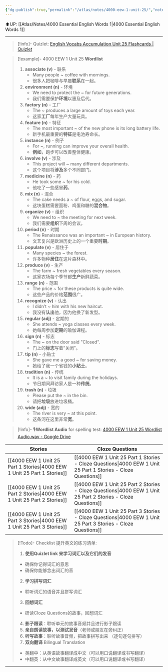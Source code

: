 ```yaml
---
{"dg-publish":true,"permalink":"/atlas/notes/4000-eew-1-unit-25/","noteIcon":""}
---
```


⬆️UP: [[Atlas/Notes/4000 Essential English Words 1\|4000 Essential English Words 1]]

---
> [!info]- Quizlet: [English Vocabs Accumulation Unit 25 Flashcards | Quizlet](https://quizlet.com/my/971303271/english-vocabs-accumulation-unit-25-flash-cards/?i=1vbzw5&x=1qqt)


> [!example]- 4000 EEW 1 Unit 25 **Wordlist**
> 1. **associate (v)** - 联系
>     - Many people ~ coffee with mornings.
>     - 很多人把咖啡与早晨**联系**在一起。
> 2. **environment (n)** - 环境
>     - We need to protect the ~ for future generations.
>     - 我们需要保护**环境**以惠及后代。
> 3. **factory (n)** - 工厂
>     - The ~ produces a large amount of toys each year.
>     - 这家**工厂**每年生产大量玩具。
> 4. **feature (n)** - 特征
>     - The most important ~ of the new phone is its long battery life.
>     - 新手机最重要的**特征**是电池寿命长。
> 5. **instance (n)** - 例子
>     - For ~, running can improve your overall health.
>     - **例如**，跑步可以改善整体健康。
> 6. **involve (v)** - 涉及
>     - This project will ~ many different departments.
>     - 这个项目将**涉及**多个不同部门。
> 7. **medicine (n)** - 药
>     - He took some ~ for his cold.
>     - 他吃了一些感冒**药**。
> 8. **mix (n)** - 混合
>     - The cake needs a ~ of flour, eggs, and sugar.
>     - 这块蛋糕需要面粉、鸡蛋和糖的**混合物**。
> 9. **organize (v)** - 组织
>     - We need to ~ the meeting for next week.
>     - 我们需要**组织**下周的会议。
> 10. **period (n)** - 时期
>     - The Renaissance was an important ~ in European history.
>     - 文艺复兴是欧洲历史上的一个重要**时期**。
> 11. **populate (v)** - 居住于
>     - Many species ~ the forest.
>     - 许多物种**居住**在这片森林中。
> 12. **produce (v)** - 生产
>     - The farm ~ fresh vegetables every season.
>     - 这家农场每个季节都**生产**新鲜蔬菜。
> 13. **range (n)** - 范围
>     - The price ~ for these products is quite wide.
>     - 这些产品的价格**范围**很广。
> 14. **recognize (v)** - 认出
>     - I didn’t ~ him with his new haircut.
>     - 我没有**认出**他，因为他换了新发型。
> 15. **regular (adj)** - 定期的
>     - She attends ~ yoga classes every week.
>     - 她每周参加**定期**的瑜伽课程。
> 16. **sign (n)** - 标志
>     - The ~ on the door said "Closed".
>     - 门上的**标志**写着“关闭”。
> 17. **tip (n)** - 小贴士
>     - She gave me a good ~ for saving money.
>     - 她给了我一个省钱的**小贴士**。
> 18. **tradition (n)** - 传统
>     - It is a ~ to visit family during the holidays.
>     - 节日期间拜访家人是一种**传统**。
> 19. **trash (n)** - 垃圾
>     - Please put the ~ in the bin.
>     - 请把**垃圾**放进垃圾桶。
> 20. **wide (adj)** - 宽的
>     - The river is very ~ at this point.
>     - 这条河在这里非常**宽**。


> [!info]- 🎙️**Wordlist Audio** for spelling test: [4000 EEW 1 Unit 25 Wordlist Audio.wav - Google Drive](https://drive.google.com/file/d/17c3zv0FoaW7QRKAsQBhnxPFFSjmVsjLx/view?usp=drive_link)

| Stories                               | Cloze Questions                                         |
| ------------------------------------- | ------------------------------------------------------- |
| [[4000 EEW 1 Unit 25 Part 1 Stories\|4000 EEW 1 Unit 25 Part 1 Stories]] | [[4000 EEW 1 Unit 25 Part 1 Stories - Cloze Questions\|4000 EEW 1 Unit 25 Part 1 Stories - Cloze Questions]] |
| [[4000 EEW 1 Unit 25 Part 2 Stories\|4000 EEW 1 Unit 25 Part 2 Stories]] | [[4000 EEW 1 Unit 25 Part 2 Stories - Cloze Questions\|4000 EEW 1 Unit 25 Part 2 Stories - Cloze Questions]] |
| [[4000 EEW 1 Unit 25 Part 3 Stories\|4000 EEW 1 Unit 25 Part 3 Stories]] | [[4000 EEW 1 Unit 25 Part 3 Stories - Cloze Questions\|4000 EEW 1 Unit 25 Part 3 Stories - Cloze Questions]] |

> [!Todo]- Checklist 提升英文的练习清单:
> 1. **使用Quizlet link 来学习词汇以及它们的发音** 
>	- 确保你记得词汇的意思 
>	- 确保你能够念出词汇的音 
> 2. **学习拼写词汇** 
>	- 聆听词汇的语音并且拼写词汇 
> 3. **回想词汇**
>	- 研读Cloze Questions的故事，回想词汇 
> 4. **影子跟读**：聆听单元的故事音频并且进行影子跟读 
> 5. **亲自朗读故事，以测试发音**（老师或朋友在旁纠正）
> 6. **听写故事**：聆听故事音频，把故事拼写出来 （逐句逐句拼写）
> 7. **双向翻译** Bilingual Translation 
>	- 英翻中：从英语故事翻译成中文（可以用口说翻译或书写翻译）
>	- 中翻英：从中文故事翻译成英文（可以用口说翻译或书写翻译）

---
